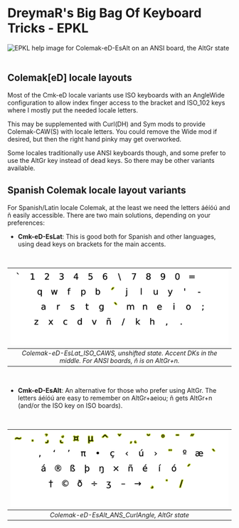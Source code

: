 DreymaR's Big Bag Of Keyboard Tricks - EPKL
===========================================

![EPKL help image for Colemak-eD-EsAlt on an ANSI board, the AltGr state](./Cmk-eD-EsAlt_ANS_s6_EPKL.png)
<br><br>


Colemak[eD] locale layouts
--------------------------
Most of the Cmk-eD locale variants use ISO keyboards with an AngleWide configuration to allow index finger access to the bracket and ISO_102 keys where I mostly put the needed locale letters.
  
This may be supplemented with Curl(DH) and Sym mods to provide Colemak-CAW(S) with locale letters. You could remove the Wide mod if desired, but then the right hand pinky may get overworked.
  
Some locales traditionally use ANSI keyboards though, and some prefer to use the AltGr key instead of dead keys. So there may be other variants available.
<br>

Spanish Colemak locale layout variants
--------------------------------------
For Spanish/Latin locale Colemak, at the least we need the letters áéíóú and ñ easily accessible. There are two main solutions, depending on your preferences:
- **Cmk-eD-EsLat**: This is good both for Spanish and other languages, using dead keys on brackets for the main accents.
<br>

|![EPKL help image for Colemak-eD-EsLat CurlAngleWideSym on an ISO board, unshifted state](../Cmk-eD-Es/Cmk-eD-EsLat_ISO_CurlAWideSym/state0.png)|
|   :---:   |
|_Colemak-eD-EsLat_ISO_CAWS, unshifted state. Accent DKs in the middle. For ANSI boards, ñ is on AltGr+n._|
<br>

- **Cmk-eD-EsAlt**: An alternative for those who prefer using AltGr. The letters áéíóú are easy to remember on AltGr+aeiou; ñ gets AltGr+n (and/or the ISO key on ISO boards).
<br>

|![EPKL help image for Colemak-eD-EsAlt on an ANSI board, the AltGr state](./Cmk-eD-EsAlt_ANS_CurlAngle/state6.png)|
|   :---:   |
|_Colemak-eD-EsAlt_ANS_CurlAngle, AltGr state_|
